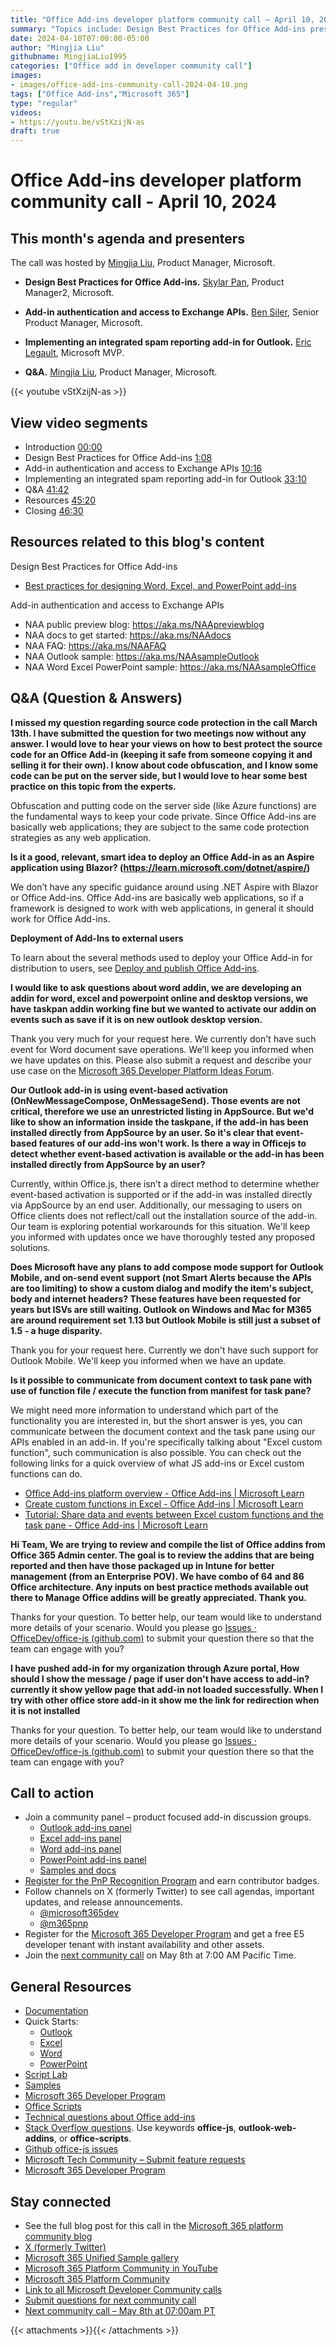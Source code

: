 ```yaml
---
title: "Office Add-ins developer platform community call – April 10, 2024"
summary: "Topics include: Design Best Practices for Office Add-ins presented by Skylar Pan, Product Manager2 at Microsoft, Add-in authentication and access to Exchange APIs presented by Ben Siler, Senior Product Manager, and Implementing an integrated spam reporting add-in for Outlook presented by Eric Legault, Microsoft MVP. Call hosted by Mingjia Liu, Product Manager at Microsoft. Recorded on April 10, 2024."
date: 2024-04-10T07:00:00-05:00
author: "Mingjia Liu"
githubname: MingjiaLiu1995
categories: ["Office add in developer community call"]
images:
- images/office-add-ins-community-call-2024-04-10.png
tags: ["Office Add-ins","Microsoft 365"]
type: "regular"
videos:
- https://youtu.be/vStXzijN-as
draft: true
---
```


# Office Add-ins developer platform community call - April 10, 2024

## This month's agenda and presenters

The call was hosted by [Mingjia Liu](https://www.linkedin.com/in/mingjia-liu-90a69a24a/), Product Manager, Microsoft.

* **Design Best Practices for Office Add-ins.** [Skylar Pan](https://www.linkedin.com/in/skylar-pan-4566617b/), Product Manager2, Microsoft.

* **Add-in authentication and access to Exchange APIs.** [Ben Siler](https://www.linkedin.com/in/bensiler/), Senior Product Manager, Microsoft.

* **Implementing an integrated spam reporting add-in for Outlook.** [Eric Legault](https://www.linkedin.com/in/ericlegault/), Microsoft MVP.

* **Q&A.** [Mingjia Liu](https://www.linkedin.com/in/mingjia-liu-90a69a24a/), Product Manager, Microsoft.

{{< youtube vStXzijN-as >}}

## View video segments

* Introduction [00:00](https://youtu.be/vStXzijN-as?t=0)
* Design Best Practices for Office Add-ins [1:08](https://youtu.be/vStXzijN-as?t=68)
* Add-in authentication and access to Exchange APIs [10:16](https://youtu.be/vStXzijN-as?t=616)
* Implementing an integrated spam reporting add-in for Outlook [33:10](https://youtu.be/vStXzijN-as?t=1990)
* Q&A [41:42](https://youtu.be/vStXzijN-as?t=2502)
* Resources [45:20](https://youtu.be/vStXzijN-as?t=2720)
* Closing [46:30](https://youtu.be/vStXzijN-as?t=2790)

## Resources related to this blog's content
Design Best Practices for Office Add-ins
* [Best practices for designing Word, Excel, and PowerPoint add-ins](https://devblogs.microsoft.com/microsoft365dev/best-practices-for-designing-word-excel-and-powerpoint-add-ins/)

Add-in authentication and access to Exchange APIs
* NAA public preview blog: https://aka.ms/NAApreviewblog​
* NAA docs to get started: https://aka.ms/NAAdocs​
* NAA FAQ: https://aka.ms/NAAFAQ​
* NAA Outlook sample: https://aka.ms/NAAsampleOutlook​
* NAA Word Excel PowerPoint sample: https://aka.ms/NAAsampleOffice​

## Q&A (Question & Answers)

**I missed my question regarding source code protection in the call March 13th. I have submitted the question for two meetings now without any answer. I would love to hear your views on how to best protect the source code for an Office Add-in (keeping it safe from someone copying it and selling it for their own). I know about code obfuscation, and I know some code can be put on the server side, but I would love to hear some best practice on this topic from the experts.**

Obfuscation and putting code on the server side (like Azure functions) are the fundamental ways to keep your code private. Since Office Add-ins are basically web applications; they are subject to the same code protection strategies as any web application.

**Is it a good, relevant, smart idea to deploy an Office Add-in as an Aspire application using Blazor? (https://learn.microsoft.com/dotnet/aspire/)**

We don’t have any specific guidance around using .NET Aspire with Blazor or Office Add-ins. Office Add-ins are basically web applications, so if a framework is designed to work with web applications, in general it should work for Office Add-ins. ​

**Deployment of Add-Ins to external users**

To learn about the several methods used to deploy your Office Add-in for distribution to users, see [Deploy and publish Office Add-ins](https://learn.microsoft.com/office/dev/add-ins/publish/publish).

**I would like to ask questions about word addin, we are developing an addin for word, excel and powerpoint online and desktop versions, we have taskpan addin working fine but we wanted to activate our addin on events such as save if it is on new outlook desktop version.**

Thank you very much for your request here. We currently don't have such event for Word document save operations. We'll keep you informed when we have updates on this. Please also submit a request and describe your use case on the [Microsoft 365 Developer Platform Ideas Forum]( https://techcommunity.microsoft.com/t5/microsoft-365-developer-platform/idb-p/Microsoft365DeveloperPlatform).

**Our Outlook add-in is using event-based activation (OnNewMessageCompose, OnMessageSend). Those events are not critical, therefore we use an unrestricted listing in AppSource. But we'd like to show an information inside the taskpane, if the add-in has been installed directly from AppSource by an user. So it's clear that event-based features of our add-ins won't work. Is there a way in Officejs to detect whether event-based activation is available or the add-in has been installed directly from AppSource by an user?**

Currently, within Office.js, there isn’t a direct method to determine whether event-based activation is supported or if the add-in was installed directly via AppSource by an end user. Additionally, our messaging to users on Office clients does not reflect/call out the installation source of the add-in. Our team is exploring potential workarounds for this situation. We'll keep you informed with updates once we have thoroughly tested any proposed solutions. 

**Does Microsoft have any plans to add compose mode support for Outlook Mobile, and on-send event support (not Smart Alerts because the APIs are too limiting) to show a custom dialog and modify the item's subject, body and internet headers? These features have been requested for years but ISVs are still waiting. Outlook on Windows and Mac for M365 are around requirement set 1.13 but Outlook Mobile is still just a subset of 1.5 - a huge disparity.**

Thank you for your request here. Currently we don't have such support for Outlook Mobile. We'll keep you informed when we have an update.​

**Is it possible to communicate from document context to task pane with use of function file / execute the function from manifest for task pane?**

We might need more information to understand which part of the functionality you are interested in, but the short answer is yes, you can communicate between the document context and the task pane using our APIs enabled in an add-in. If you're specifically talking about "Excel custom function", such communication is also possible. You can check out the following links for a quick overview of what JS add-ins or Excel custom functions can do. 

* [Office Add-ins platform overview - Office Add-ins | Microsoft Learn](https://learn.microsoft.com/en-us/office/dev/add-ins/overview/office-add-ins)
* [Create custom functions in Excel - Office Add-ins | Microsoft Learn](https://learn.microsoft.com/en-us/office/dev/add-ins/excel/custom-functions-overview)
* [Tutorial: Share data and events between Excel custom functions and the task pane - Office Add-ins | Microsoft Learn](https://learn.microsoft.com/en-us/office/dev/add-ins/tutorials/share-data-and-events-between-custom-functions-and-the-task-pane-tutorial)

**Hi Team, We are trying to review and compile the list of Office addins from Office 365 Admin center. The goal is to review the addins that are being reported and then have those packaged up in Intune for better management (from an Enterprise POV). We have combo of 64 and 86 Office architecture. Any inputs on best practice methods available out there to Manage Office addins will be greatly appreciated. Thank you.**

Thanks for your question. To better help, our team would like to understand more details of your scenario. Would you please go  [Issues · OfficeDev/office-js (github.com)](https://github.com/officedev/office-js/issues) to submit your question there so that the team can engage with you? 

**I have pushed add-in for my organization through Azure portal, How should I show the message / page if user don't have access to add-in? currently it show yellow page that add-in not loaded successfully. When I try with other office store add-in it show me the link for redirection when it is not installed**

Thanks for your question. To better help, our team would like to understand more details of your scenario. Would you please go  [Issues · OfficeDev/office-js (github.com)](https://github.com/officedev/office-js/issues) to submit your question there so that the team can engage with you? 

## Call to action

* Join a community panel – product focused add-in discussion groups.
    * [Outlook add-ins panel](https://ux.microsoft.com/Panel/OutlookAddinDeveloper)
    * [Excel add-ins panel](https://ux.microsoft.com/Panel/ExcelAddinDeveloper)
    * [Word add-ins panel](https://ux.microsoft.com/Panel/WordAddinDeveloper)
    * [PowerPoint add-ins panel](https://ux.microsoft.com/Panel/PowerPointAddinDeveloper)
    * [Samples and docs](https://ux.microsoft.com/Panel/OfficeAddinImproveSamplesDocs)
* [Register for the PnP Recognition Program](https://pnp.github.io/recognitionprogram/) and earn contributor badges.
* Follow channels on X (formerly Twitter) to see call agendas, important updates, and release announcements.
    * [@microsoft365dev](https://twitter.com/microsoft365dev)
    * [@m365pnp](https://twitter.com/m365pnp)
* Register for the [Microsoft 365 Developer Program](https://aka.ms/m365/devprogram) and get a free E5 developer tenant with instant availability and other assets.
* Join the [next community call](https://aka.ms/officeaddinscommunitycall) on May 8th at 7:00 AM Pacific Time.

## General Resources

* [Documentation](https://aka.ms/office-add-ins-docs)
* Quick Starts:
    * [Outlook](https://learn.microsoft.com/office/dev/add-ins/quickstarts/outlook-quickstart)
    * [Excel](https://learn.microsoft.com/office/dev/add-ins/quickstarts/excel-quickstart-jquery)
    * [Word](https://learn.microsoft.com/office/dev/add-ins/quickstarts/word-quickstart)
    * [PowerPoint](https://learn.microsoft.com/office/dev/add-ins/quickstarts/powerpoint-quickstart)
* [Script Lab](https://aka.ms/getscriptlab)
* [Samples](https://aka.ms/officeaddinsamples)
* [Microsoft 365 Developer Program](https://aka.ms/M365devprogram)
* [Office Scripts](aka.ms/office-scripts-docs)
* [Technical questions about Office add-ins](https://aka.ms/office-addins-dev-questions)
* [Stack Overflow questions](https://stackoverflow.com). Use keywords **office-js**, **outlook-web-addins**, or **office-scripts**.
* [Github office-js issues](https://github.com/OfficeDev/office-js/issues)
* [Microsoft Tech Community – Submit feature requests](https://aka.ms/m365dev-suggestions)
* [Microsoft 365 Developer Program](https://aka.ms/M365devprogram)

## Stay connected

* See the full blog post for this call in the [Microsoft 365 platform community blog](https://aka.ms/m365pnp/blog)
* [X (formerly Twitter)](https://twitter.com/microsoft365dev)
* [Microsoft 365 Unified Sample gallery](https://aka.ms/community/samples)
* [Microsoft 365 Platform Community in YouTube](https://aka.ms/community/videos)
* [Microsoft 365 Platform Community](https://aka.ms/community/home)
* [Link to all Microsoft Developer Community calls](https://aka.ms/M365DevCalls)
* [Submit questions for next community call](https://aka.ms/officeaddinsform)
* [Next community call – May 8th at 07:00am PT](https://aka.ms/officeaddinscommunitycall)

{{< attachments >}}{{< /attachments >}}
